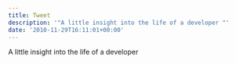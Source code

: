 ```yaml
---
title: Tweet
description: '"A little insight into the life of a developer "'
date: '2010-11-29T16:11:01+00:00'
---
```

A little insight into the life of a developer 
